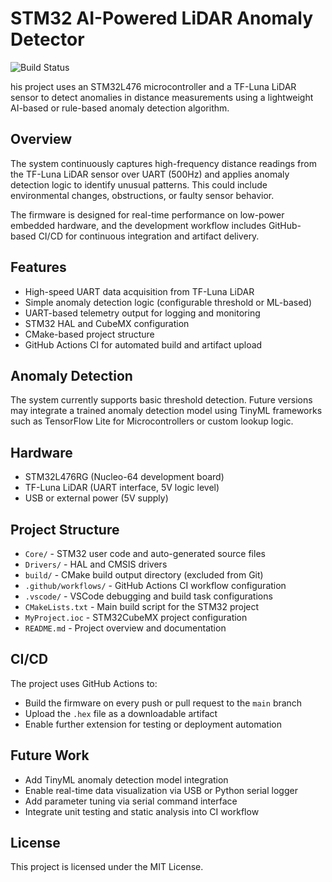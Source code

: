 # STM32 AI-Powered LiDAR Anomaly Detector

![Build Status](https://github.com/cjl4945/AI-with-lidar/actions/workflows/build.yml/badge.svg)

his project uses an STM32L476 microcontroller and a TF-Luna LiDAR sensor to detect anomalies in distance measurements using a lightweight AI-based or rule-based anomaly detection algorithm.

## Overview

The system continuously captures high-frequency distance readings from the TF-Luna LiDAR sensor over UART (500Hz) and applies anomaly detection logic to identify unusual patterns. This could include environmental changes, obstructions, or faulty sensor behavior.

The firmware is designed for real-time performance on low-power embedded hardware, and the development workflow includes GitHub-based CI/CD for continuous integration and artifact delivery.

## Features

- High-speed UART data acquisition from TF-Luna LiDAR
- Simple anomaly detection logic (configurable threshold or ML-based)
- UART-based telemetry output for logging and monitoring
- STM32 HAL and CubeMX configuration
- CMake-based project structure
- GitHub Actions CI for automated build and artifact upload

## Anomaly Detection

The system currently supports basic threshold detection. Future versions may integrate a trained anomaly detection model using TinyML frameworks such as TensorFlow Lite for Microcontrollers or custom lookup logic.

## Hardware

- STM32L476RG (Nucleo-64 development board)
- TF-Luna LiDAR (UART interface, 5V logic level)
- USB or external power (5V supply)

## Project Structure

- `Core/` - STM32 user code and auto-generated source files
- `Drivers/` - HAL and CMSIS drivers
- `build/` - CMake build output directory (excluded from Git)
- `.github/workflows/` - GitHub Actions CI workflow configuration
- `.vscode/` - VSCode debugging and build task configurations
- `CMakeLists.txt` - Main build script for the STM32 project
- `MyProject.ioc` - STM32CubeMX project configuration
- `README.md` - Project overview and documentation

## CI/CD

The project uses GitHub Actions to:
- Build the firmware on every push or pull request to the `main` branch
- Upload the `.hex` file as a downloadable artifact
- Enable further extension for testing or deployment automation

## Future Work

- Add TinyML anomaly detection model integration
- Enable real-time data visualization via USB or Python serial logger
- Add parameter tuning via serial command interface
- Integrate unit testing and static analysis into CI workflow

## License

This project is licensed under the MIT License.
